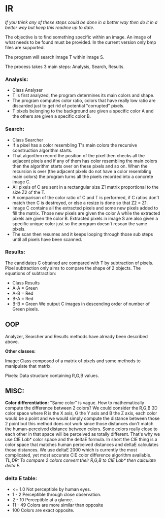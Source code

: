 # IR



_If you think any of these steps could be done in a better way then do it in a better way but keep this readme up to date._

The objective is to find something specific within an image. An image of what needs to be found must be provided. In the current version only bmp files are supported.


The program will search image T within image S.

The process takes 3 main steps: Analysis, Search, Results. 

### Analysis:

- Class Analyser
- T is first analyzed, the program determines its main colors and shape.
- The program computes color ratio, colors that have really low ratio are discarded just to get rid of potential "corrupted" pixels. 
- T pixels belonging to the background are given a specific color A and the others are given a specific color B. 



### Search: 

- Class Searcher
- If a pixel has a color resembling T's main colors the recursive construction algorithm starts.
- That algorithm record the position of the pixel then checks all the adjacent pixels and if any of them has color resembling the main colors then the algorithm starts over on these pixels and so on. When the recursion is over (the adjacent pixels do not have a color resembling main colors) the program turns all the pixels recorded into a concrete image C. 
- All pixels of C are sent in a rectangular size Z1 matrix proportional to the size Z2 of the T.
- A comparison of the color ratio of C and T is performed, if C ratios don't match then C is destroyed, or else a resize is done so that Z2 = Z1. 
- Image C contains all the extracted pixels and some new pixels added to fill the matrix. Those new pixels are given the color A while the extracted pixels are given the color B. Extracted pixels in image S are also given a specific unique color just so the program doesn't rescan the same pixels. 
- The scan then resumes and it keeps looping through those sub steps until all pixels have been scanned. 

### Results:
The candidates C obtained are compared with T by subtraction of pixels. Pixel subtraction only aims to compare the shape of 2 objects.
The equations of subtraction:

- Class Results
- A-A = Green
- A-B = Red
- B-A = Red
- B-B = Green
We output C images in descending order of number of Green pixels.

## **OOP**

Analyzer, Searcher and Results methods have already been described above.

**Other classes:**

Image: Class composed of a matrix of pixels and some methods to manipulate that matrix.

Pixels: Data structure containing R,G,B values.


## **MISC:**

**Color differentiation:** "Same color" is vague. How to mathematically compute the difference between 2 colors? We could consider the R,G,B 3D color space where R is the X axis, G the Y axis
and B the Z axis, each color would be a point and we would simply compute the distance between those 2 point but this method does not work since those distances don't match the human-perceived distance between colors. Some colors really close to each other in that space will be perceived as totally different. That's why we use CIE L*a*b* color space and the deltaE formula. In short the CIE thing is 
a color space that matches human perceived distances and deltaE calculates those distances. We use deltaE 2000 which is currently the most complicated, yet most accurate CIE color difference algorithm available. 
_TL;DR: To compare 2 colors convert their R,G,B to CIE L*a*b* then calculate delta E._

### **delta E table:**
- <= 1.0	Not perceptible by human eyes.
- 1 - 2	Perceptible through close observation.
- 2 - 10	Perceptible at a glance.
- 11 - 49	Colors are more similar than opposite
- 100	Colors are exact opposite.
